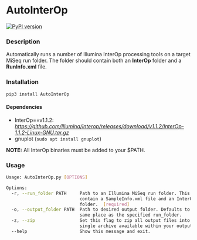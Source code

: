 # AutoInterOp
[![PyPI version](https://badge.fury.io/py/AutoInterOp.svg)](https://badge.fury.io/py/AutoInterOp)

### Description
Automatically runs a number of Illumina InterOp processing tools on a
target MiSeq run folder. The folder should contain both an **InterOp** folder
and a **RunInfo.xml** file.

### Installation
```pip3 install AutoInterOp```

#### Dependencies
- InterOp==v1.1.2: _https://github.com/Illumina/interop/releases/download/v1.1.2/InterOp-1.1.2-Linux-GNU.tar.gz_
- gnuplot (`sudo apt install gnuplot`)

**NOTE:** All InterOp binaries must be added to your $PATH.

### Usage
```bash
Usage: AutoInterOp.py [OPTIONS]

Options:
  -r, --run_folder PATH     Path to an Illumina MiSeq run folder. This should
                            contain a SampleInfo.xml file and an InterOp
                            folder.  [required]
  -o, --output_folder PATH  Path to desired output folder. Defaults to the
                            same place as the specified run_folder.
  -z, --zip                 Set this flag to zip all output files into a
                            single archive available within your output folder.
  --help                    Show this message and exit.
  ```